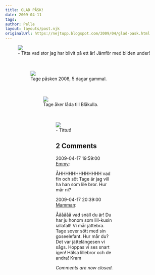 ```yaml
---
title: GLAD PÅSK!
date: 2009-04-11
tags: 	
author: Pelle
layout: layouts/post.njk
originalUrl: https://nejtupp.blogspot.com/2009/04/glad-pask.html
---
```


<figure>
	<img src="../../../../img/p%C3%A5sk2.jpg">
	<figcaption>- Titta vad stor jag har blivit på ett år! Jämför med bilden under!<br><br><br></span></span><figure>
	<img src="../../../../img/Tage_p%C3%A5sk%C3%A4gg1.jpg">
	<figcaption>Tage påsken 2008, 5 dagar gammal.</span></span><br><br></div>
	<figcaption><br></span></span></div><figure>
	<img src="../../../../img/_MG_1892_1024pix.jpg">
	<figcaption>Tage åker låda till Blåkulla.<br><br><br></span></span></div><figure>
	<img src="../../../../img/_MG_1943_1024pix.jpg">
	<figcaption>- Tittut!</span> </span></div>

<div class="comments">
	<div class="comments-header"><h2>2 Comments</h2></div>
	<div class="comments-body">
			<div class="comment" id="comment-325245993182808334">
				<p class="comment-header">
					<date datetime="2009-04-17T19:59:00.000+02:00">2009-04-17 19:59:00</date> 
					<a href="undefined" rel="nofollow">Emmy</a>:
				</p>
				<div class="comment-content"><p>ÅHHHHHHHHHHHHH vad fin och söt Tage är jag vill ha han som lile bror. Hur mår ni?</p></div>
				<div class="comment-footer"></div>
			</div>
			<div class="comment" id="comment-4431714614714019870">
				<p class="comment-header">
					<date datetime="2009-04-17T20:39:00.000+02:00">2009-04-17 20:39:00</date> 
					<a href="https://www.blogger.com/profile/15863123892860534613" rel="nofollow">Mamman</a>:
				</p>
				<div class="comment-content"><p>Åååååå vad snäll du är! Du har ju honom som lill-kusin iallafall! Vi mår jättebra. Tage sover sött med sin goseelefant. Hur mår du? Det var jättelängesen vi sågs. Hoppas vi ses snart igen! Hälsa lillebror och de andra! Kram</p></div>
				<div class="comment-footer"></div>
			</div></div>
	<p class="comments-footer"><em>Comments are now closed.</em></p>
</div>